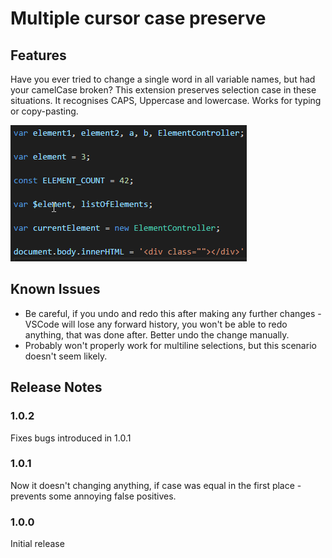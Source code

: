 # Multiple cursor case preserve

## Features
Have you ever tried to change a single word in all variable names, but had your camelCase broken? This extension preserves selection case in these situations. It recognises CAPS, Uppercase and lowercase. Works for typing or copy-pasting.

![Example](images/Example.gif)

## Known Issues

 - Be careful, if you undo and redo this after making any further changes - VSCode will lose any forward history, you won't be able to redo anything, that was done after. Better undo the change manually.
 - Probably won't properly work for multiline selections, but this scenario doesn't seem likely.

## Release Notes

### 1.0.2

Fixes bugs introduced in 1.0.1

### 1.0.1

Now it doesn't changing anything, if case was equal in the first place - prevents some annoying false positives.

### 1.0.0

Initial release
